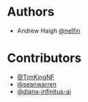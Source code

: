 Authors
=======

* Andrew Haigh [@nelfin](https://github.com/nelfin)

Contributors
============

* [@TimKingNF](https://github.com/TimKingNF)
* [@seanwarren](https://github.com/seanwarren)
* [@diana-infinitus-ai](https://github.com/diana-infinitus-ai)
